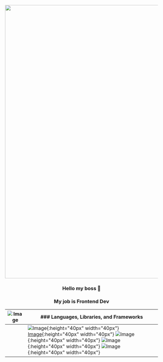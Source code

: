 <div align="center">
   <div align="center"><img src="https://media.giphy.com/media/v1.Y2lkPTc5MGI3NjExM3p4c2VxMXpsbXBpZGxjNHRmMDN0cnB5MmZ1cTNmOXBjcnU5dGR3ciZlcD12MV9pbnRlcm5hbF9naWZfYnlfaWQmY3Q9cw/CkgDjq1lvG6dGqTU61/giphy.gif" width="900px"/></div>
</div>

<div align="center">

  ### Hello my boss 👋
  ### My job is Frontend Dev

</div>


| ![Image](https://media.giphy.com/media/v1.Y2lkPTc5MGI3NjExeGRuZ2t6NDZ2dWtkM25hZTQ1ODdramMzZGo3ZDl4cmZ6NGZyd2F3ayZlcD12MV9pbnRlcm5hbF9naWZfYnlfaWQmY3Q9cw/eIx7liaVwx3hqcuE31/giphy.gif) | ### Languages, Libraries, and Frameworks
| --- | ---
|   | ![Image](https://cdn-icons-png.flaticon.com/512/888/888859.png){:height="40px" width="40px"}  [Image](https://cdn-icons-png.flaticon.com/512/888/888897.png){:height="40px" width="40px"} ![Image](https://cdn-icons-png.flaticon.com/512/1199/1199124.png){:height="40px" width="40px"}  ![Image](https://upload.wikimedia.org/wikipedia/commons/thumb/a/a7/React-icon.svg/1150px-React-icon.svg.png){:height="40px" width="40px"}  ![Image](https://static-00.iconduck.com/assets.00/tailwind-css-icon-2048x1229-u8dzt4uh.png){:height="40px" width="40px"} 

















